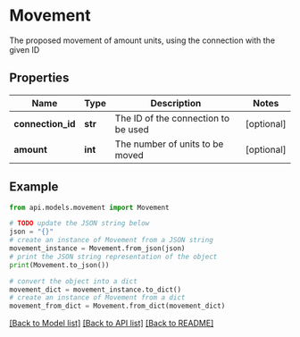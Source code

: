 # Movement

The proposed movement of amount units, using the connection with the given ID

## Properties

Name | Type | Description | Notes
------------ | ------------- | ------------- | -------------
**connection_id** | **str** | The ID of the connection to be used | [optional] 
**amount** | **int** | The number of units to be moved | [optional] 

## Example

```python
from api.models.movement import Movement

# TODO update the JSON string below
json = "{}"
# create an instance of Movement from a JSON string
movement_instance = Movement.from_json(json)
# print the JSON string representation of the object
print(Movement.to_json())

# convert the object into a dict
movement_dict = movement_instance.to_dict()
# create an instance of Movement from a dict
movement_from_dict = Movement.from_dict(movement_dict)
```
[[Back to Model list]](../README.md#documentation-for-models) [[Back to API list]](../README.md#documentation-for-api-endpoints) [[Back to README]](../README.md)



